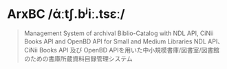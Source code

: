 # ArxBC /άːtʃ.bʲiː.tsɛː/
> Management System of archival Biblio-Catalog with NDL API, CiNii Books API and OpenBD API for Small and Medium Libraries
> NDL API、 CiNii Books API 及び OpenBD APIを用いた中小規模書庫/図書室/図書館のための書庫所蔵資料目録管理システム
